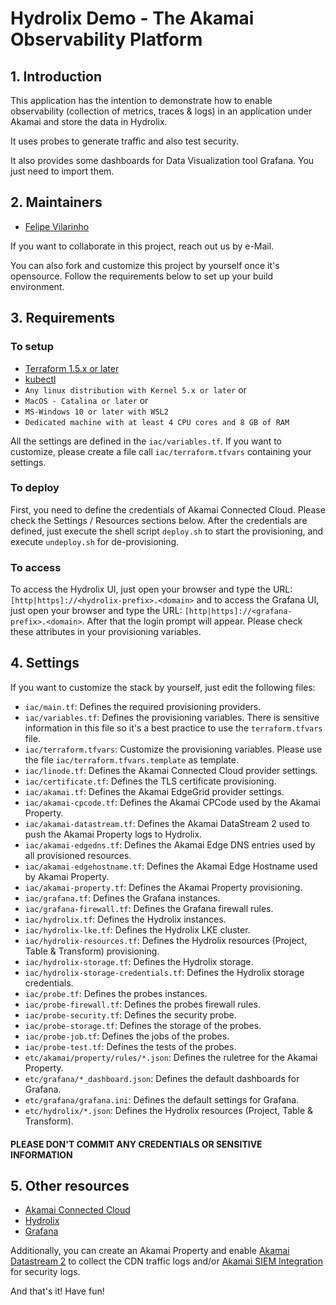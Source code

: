 # Hydrolix Demo - The Akamai Observability Platform

## 1. Introduction
This application has the intention to demonstrate how to enable observability (collection of metrics, traces & logs) in 
an application under Akamai and store the data in Hydrolix.

It uses probes to generate traffic and also test security.

It also provides some dashboards for Data Visualization tool Grafana. You just need to import 
them.

## 2. Maintainers
- [Felipe Vilarinho](https://www.linkedin.com/in/fvilarinho)

If you want to collaborate in this project, reach out us by e-Mail.

You can also fork and customize this project by yourself once it's opensource. Follow the requirements below to set up 
your build environment.

## 3. Requirements

### To setup
- [Terraform 1.5.x or later](https://www.terraform.io/)
- [kubectl](https://kubernetes.io/docs/reference/kubectl/kubect)
- `Any linux distribution with Kernel 5.x or later` or
- `MacOS - Catalina or later` or
- `MS-Windows 10 or later with WSL2`
- `Dedicated machine with at least 4 CPU cores and 8 GB of RAM`

All the settings are defined in the `iac/variables.tf`. If you want to customize, please create a file call 
`iac/terraform.tfvars` containing your settings.

### To deploy
First, you need to define the credentials of Akamai Connected Cloud. Please check the Settings / Resources sections 
below.
After the credentials are defined, just execute the shell script `deploy.sh` to start the provisioning, and execute 
`undeploy.sh` for de-provisioning.

### To access
To access the Hydrolix UI, just open your browser and type the URL: `[http|https]://<hydrolix-prefix>.<domain>` and to access the
Grafana UI, just open your browser and type the URL: `[http|https]://<grafana-prefix>.<domain>`. After that the login prompt will
appear. Please check these attributes in your provisioning variables.

## 4. Settings
If you want to customize the stack by yourself, just edit the following files:
- `iac/main.tf`: Defines the required provisioning providers.
- `iac/variables.tf`: Defines the provisioning variables. There is sensitive information in this file so it's a best
practice to use the `terraform.tfvars` file.
- `iac/terraform.tfvars`: Customize the provisioning variables. Please use the file `iac/terraform.tfvars.template` as 
template.
- `iac/linode.tf`: Defines the Akamai Connected Cloud provider settings.
- `iac/certificate.tf`: Defines the TLS certificate provisioning.
- `iac/akamai.tf`: Defines the Akamai EdgeGrid provider settings.
- `iac/akamai-cpcode.tf`: Defines the Akamai CPCode used by the Akamai Property.
- `iac/akamai-datastream.tf`: Defines the Akamai DataStream 2 used to push the Akamai Property logs to Hydrolix.
- `iac/akamai-edgedns.tf`: Defines the Akamai Edge DNS entries used by all provisioned resources.
- `iac/akamai-edgehostname.tf`: Defines the Akamai Edge Hostname used by Akamai Property.
- `iac/akamai-property.tf`: Defines the Akamai Property provisioning.
- `iac/grafana.tf`: Defines the Grafana instances.
- `iac/grafana-firewall.tf`: Defines the Grafana firewall rules.
- `iac/hydrolix.tf`: Defines the Hydrolix instances.
- `iac/hydrolix-lke.tf`: Defines the Hydrolix LKE cluster.
- `iac/hydrolix-resources.tf`: Defines the Hydrolix resources (Project, Table & Transform) provisioning.
- `iac/hydrolix-storage.tf`: Defines the Hydrolix storage.
- `iac/hydrolix-storage-credentials.tf`: Defines the Hydrolix storage credentials.
- `iac/probe.tf`: Defines the probes instances.
- `iac/probe-firewall.tf`: Defines the probes firewall rules.
- `iac/probe-security.tf`: Defines the security probe.
- `iac/probe-storage.tf`: Defines the storage of the probes.
- `iac/probe-job.tf`: Defines the jobs of the probes.
- `iac/probe-test.tf`: Defines the tests of the probes.
- `etc/akamai/property/rules/*.json`: Defines the ruletree for the Akamai Property.
- `etc/grafana/*_dashboard.json`: Defines the default dashboards for Grafana.
- `etc/grafana/grafana.ini`: Defines the default settings for Grafana.
- `etc/hydrolix/*.json`: Defines the Hydrolix resources (Project, Table & Transform).

#### PLEASE DON'T COMMIT ANY CREDENTIALS OR SENSITIVE INFORMATION

## 5. Other resources
- [Akamai Connected Cloud](https://www.linode.com/)
- [Hydrolix](https://www.hydrolix.io/)
- [Grafana](https://www.grafana.com/)

Additionally, you can create an Akamai Property and enable [Akamai Datastream 2](https://techdocs.akamai.com/datastream2/docs/welcome-datastream2)
to collect the CDN traffic logs and/or [Akamai SIEM Integration](https://techdocs.akamai.com/siem-integration/docs/welcome-siem-integration)
for security logs.

And that's it! Have fun!
